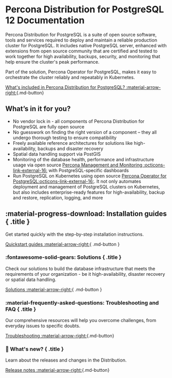 # Percona Distribution for PostgreSQL 12 Documentation

 Percona Distribution for PostgreSQL is a suite of open source software, tools and services required to deploy and maintain a reliable production cluster for PostgreSQL. It includes native PostgreSQL server, enhanced with extensions from open source community that are certified and tested to work together for high availability, backups, security, and monitoring that help ensure the cluster's peak performance. 
 
 Part of the solution, Percona Operator for PostgreSQL, makes it easy to orchestrate the cluster reliably and repeatably in Kubernetes.

[What's included in Percona Distribution for PostgreSQL? :material-arrow-right:](extensions.md){.md-button}

## What’s in it for you?

- No vendor lock in - all components of Percona Distribution for PostgreSQL are fully open source
- No guesswork on finding the right version of a component – they all undergo thorough testing to ensure compatibility
- Freely available reference architectures for solutions like high-availability, backups and disaster recovery 
- Spatial data handling support via PostGIS
- Monitoring of the database health, performance and infrastructure usage via open source [Percona Management and Monitoring :octicons-link-external-16:](https://www.percona.com/doc/percona-monitoring-and-management/2.x/index.html) with PostgreSQL-specific dashboards
- Run PostgreSQL on Kubernetes using open source [Percona Operator for PostgreSQL:octicons-link-external-16:](https://docs.percona.com/percona-operator-for-postgresql/2.0/index.html). It not only automates deployment and management of PostgreSQL clusters on Kubernetes, but also includes enterprise-ready features for high-availability, backup and restore, replication, logging, and more 

<div data-grid markdown><div data-banner markdown>

## :material-progress-download: Installation guides { .title }

Get started quickly with the step-by-step installation instructions.

[Quickstart guides :material-arrow-right:](installing.md){ .md-button }

</div><div data-banner markdown>

### :fontawesome-solid-gears: Solutions { .title }

Check our solutions to build the database infrastructure that meets the requirements of your organization - be it high-availability, disaster recovery or spatial data handling.

[Solutions :material-arrow-right:](solutions.md){ .md-button }

</div><div data-banner markdown>

### :material-frequently-asked-questions: Troubleshooting and FAQ { .title }

Our comprehensive resources will help you overcome challenges, from everyday issues to specific doubts.

[Troubleshooting :material-arrow-right:](troubleshooting.md){.md-button}

</div><div data-banner markdown>

### :loudspeaker: What's new? { .title }

Learn about the releases and changes in the Distribution.

[Release notes :material-arrow-right:](release-notes.md){.md-button}
</div>
</div>



